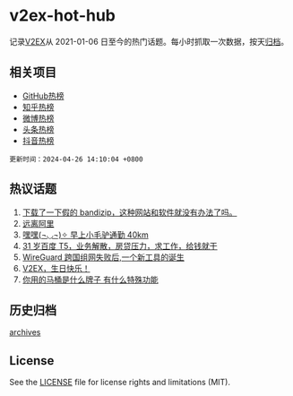 # v2ex-hot-hub

 记录[V2EX](https://www.v2ex.com/)从 2021-01-06 日至今的热门话题。每小时抓取一次数据，按天[归档](archives)。
 
 ## 相关项目

- [GitHub热榜](https://github.com/lonnyzhang423/github-hot-hub)
- [知乎热榜](https://github.com/lonnyzhang423/zhihu-hot-hub)
- [微博热榜](https://github.com/lonnyzhang423/weibo-hot-hub)
- [头条热榜](https://github.com/lonnyzhang423/toutiao-hot-hub)
- [抖音热榜](https://github.com/lonnyzhang423/douyin-hot-hub)


 `更新时间：2024-04-26 14:10:04 +0800`

## 热议话题

1. [下载了一下假的 bandizip，这种网站和软件就没有办法了吗。](https://www.v2ex.com/t/1035693)
1. [远离阿里](https://www.v2ex.com/t/1035856)
1. [嘿嘿(¬◡¬)✧ 早上小毛驴通勤 40km](https://www.v2ex.com/t/1035801)
1. [31 岁百度 T5，业务解散，房贷压力，求工作，给钱就干](https://www.v2ex.com/t/1035694)
1. [WireGuard 跨国组网失败后,一个新工具的诞生](https://www.v2ex.com/t/1035681)
1. [V2EX，生日快乐！](https://www.v2ex.com/t/1035747)
1. [你用的马桶是什么牌子 有什么特殊功能](https://www.v2ex.com/t/1035785)

## 历史归档

[archives](archives)

## License

See the [LICENSE](LICENSE) file for license rights and limitations (MIT).
